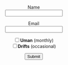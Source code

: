 <style>
  /* Style for the Submit button */
  .submit-button {
    background-color: #7b97aa;
    color: white;
    padding: 10px 20px;
    font-size: 16px;
    border-radius: 5px;
    border: none;
    transition: background-color 0.3s, transform 0.2s, box-shadow 0.3s;
  }

  /* Hover effect */
  .submit-button:hover {
    background-color: #5c7f93; /* Darker color on hover */
    transform: scale(1.05); /* Scale up the button slightly */
    box-shadow: 0px 0px 10px rgba(0, 0, 0, 0.3); /* Add shadow on hover */
  }

</style>

<div style="text-align: center;">
  <p>

<script src='https://www.google.com/recaptcha/api.js'></script>
<form action="subscribe.php" method="POST" accept-charset="utf-8">

<!-- Name -->
<label for="name">Name</label><br/>
<input type="text" name="name" id="name"/><br/>

<!-- Email -->
<label for="email">Email</label><br/>
<input type="email" name="email" id="email"/><br/>

<!-- List selection (put your listIDs in 'value') -->
<input type="checkbox" name="list" value="zX1Mon0bSpW6R6Ujfy5KzA"><strong>Uman</strong> (monthly)<br/>
<input type="checkbox" name="list" value="1763S892r67QExWYjQ4cgrAH3w"><strong>Drifts</strong> (occasional)<br/>

<p class="g-recaptcha" data-sitekey="6LcAiicqAAAAAKuD_c7xD53NGHkwVaHgL3p4Ak1C"></p><div style="display:none;">
<label for="hp">HP</label><br/>
<input type="text" name="hp" id="hp"/>
</div>

<input type="submit" name="Subscribe" id="submit"/>

</form>

</p>
</div>